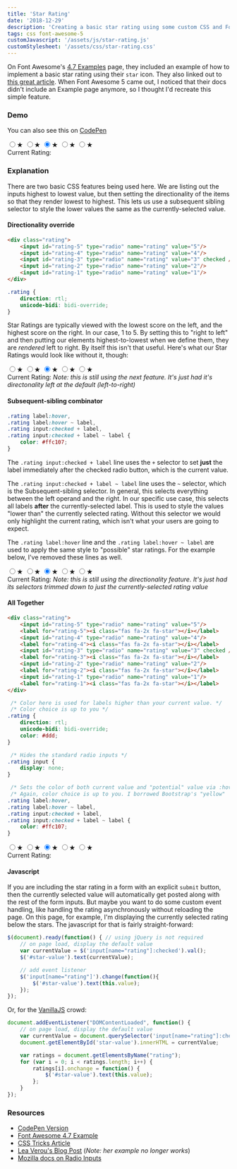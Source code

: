 ```yaml
---
title: 'Star Rating'
date: '2018-12-29'
description: 'Creating a basic star rating using some custom CSS and Font Awesome 5'
tags: css font-awesome-5
customJavascript: '/assets/js/star-rating.js'
customStylesheet: '/assets/css/star-rating.css'
---
```

On Font Awesome's [4.7 Examples](https://fontawesome.com/v4.7.0/examples/) page, they included an example of how to implement a basic star rating using their `star` icon. They also linked out to [this great article](https://css-tricks.com/star-ratings/). When Font Awesome 5 came out, I noticed that their docs didn't include an Example page anymore, so I thought I'd recreate this simple feature.

### Demo

You can also see this on [CodePen](https://codepen.io/pezmotion/pen/RQERdm)

<div class="rating" id="example-one">
    <input id="example-one-5" type="radio" name="example-one" value="5"/><label for="example-one-5">&#9733;</label>
    <input id="example-one-4" type="radio" name="example-one" value="4"/><label for="example-one-4">&#9733;</label>
    <input id="example-one-3" type="radio" name="example-one" value="3" checked /><label for="example-one-3">&#9733;</label>
    <input id="example-one-2" type="radio" name="example-one" value="2"/><label for="example-one-2">&#9733;</label>
    <input id="example-one-1" type="radio" name="example-one" value="1"/><label for="example-one-1">&#9733;</label>
</div>
<div>
    Current Rating: <span id="example-one-value"></span>
</div>

### Explanation
There are two basic CSS features being used here. We are listing out the inputs highest to lowest value, but then setting the directionality of the items so that they render lowest to highest. This lets us use a subsequent sibling selector to style the lower values the same as the currently-selected value.

#### Directionality override
```html
<div class="rating">
    <input id="rating-5" type="radio" name="rating" value="5"/>
    <input id="rating-4" type="radio" name="rating" value="4"/>
    <input id="rating-3" type="radio" name="rating" value="3" checked />
    <input id="rating-2" type="radio" name="rating" value="2"/>
    <input id="rating-1" type="radio" name="rating" value="1"/>
</div>
```

```css
.rating {
    direction: rtl;
    unicode-bidi: bidi-override;
}
```

Star Ratings are typically viewed with the lowest score on the left, and the highest score on the right. In our case, 1 to 5. By setting this to "right to left" and then putting our elements highest-to-lowest when we define them, they are *rendered* left to right. By itself this isn't that useful. Here's what our Star Ratings would look like without it, though:

<div class="rating-ltr" id="example-two">
    <input id="example-two-5" type="radio" name="example-two" value="5"/><label for="example-two-5">&#9733;</label>
    <input id="example-two-4" type="radio" name="example-two" value="4"/><label for="example-two-4">&#9733;</label>
    <input id="example-two-3" type="radio" name="example-two" value="3" checked /><label for="example-two-3">&#9733;</label>
    <input id="example-two-2" type="radio" name="example-two" value="2"/><label for="example-two-2">&#9733;</label>
    <input id="example-two-1" type="radio" name="example-two" value="1"/><label for="example-two-1">&#9733;</label>
</div>
<div>
    Current Rating: <span id="example-two-value"></span>
    <span class="text-muted"><em>Note: this is still using the next feature. It's just had it's directonality left at the default (left-to-right)</em></span>
</div>

#### Subsequent-sibling combinator
```css
.rating label:hover,
.rating label:hover ~ label,
.rating input:checked + label,
.rating input:checked + label ~ label {
    color: #ffc107;
}
```

The `.rating input:checked + label` line uses the `+` selector to set **just** the label immediately after the checked radio button, which is the current value.

The `.rating input:checked + label ~ label` line uses the `~` selector, which is the Subsequent-sibling selector. In general, this selects everything between the left operand and the right. In our specific use case, this selects all labels **after** the currently-selected label. This is used to style the values "lower than" the currently selected rating. Without this selector we would only highlight the current rating, which isn't what your users are going to expect.

The `.rating label:hover` line and the `.rating label:hover ~ label` are used to apply the same style to "possible" star ratings. For the example below, I've removed these lines as well.

<div class="rating-single" id="example-three">
    <input id="example-three-5" type="radio" name="example-three" value="5"/><label for="example-three-5">&#9733;</label>
    <input id="example-three-4" type="radio" name="example-three" value="4"/><label for="example-three-4">&#9733;</label>
    <input id="example-three-3" type="radio" name="example-three" value="3" checked /><label for="example-three-3">&#9733;</label>
    <input id="example-three-2" type="radio" name="example-three" value="2"/><label for="example-three-2">&#9733;</label>
    <input id="example-three-1" type="radio" name="example-three" value="1"/><label for="example-three-1">&#9733;</label>
</div>
<div>
    Current Rating: <span id="example-three-value"></span>
    <span class="text-muted"><em>Note: this is still using the directionality feature. It's just had its selectors trimmed down to just the currently-selected rating value</em></span>
</div>

#### All Together
```html
<div class="rating">
    <input id="rating-5" type="radio" name="rating" value="5"/>
    <label for="rating-5"><i class="fas fa-2x fa-star"></i></label>
    <input id="rating-4" type="radio" name="rating" value="4"/>
    <label for="rating-4"><i class="fas fa-2x fa-star"></i></label>
    <input id="rating-3" type="radio" name="rating" value="3" checked />
    <label for="rating-3"><i class="fas fa-2x fa-star"></i></label>
    <input id="rating-2" type="radio" name="rating" value="2"/>
    <label for="rating-2"><i class="fas fa-2x fa-star"></i></label>
    <input id="rating-1" type="radio" name="rating" value="1"/>
    <label for="rating-1"><i class="fas fa-2x fa-star"></i></label>
</div>
```

```css
 /* Color here is used for labels higher than your current value. */
 /* Color choice is up to you */
.rating {
    direction: rtl;
    unicode-bidi: bidi-override;
    color: #ddd;
}

 /* Hides the standard radio inputs */
.rating input {
    display: none;
}

 /* Sets the color of both current value and "potential" value via :hover */
 /* Again, color choice is up to you. I borrowed Bootstrap's "yellow"     */
.rating label:hover,
.rating label:hover ~ label,
.rating input:checked + label,
.rating input:checked + label ~ label {
    color: #ffc107;
}
```

<div class="rating d-inline-block" id="example-four">
    <input id="example-four-5" type="radio" name="example-four" value="5"/><label for="example-four-5">&#9733;</label>
    <input id="example-four-4" type="radio" name="example-four" value="4"/><label for="example-four-4">&#9733;</label>
    <input id="example-four-3" type="radio" name="example-four" value="3" checked /><label for="example-four-3">&#9733;</label>
    <input id="example-four-2" type="radio" name="example-four" value="2"/><label for="example-four-2">&#9733;</label>
    <input id="example-four-1" type="radio" name="example-four" value="1"/><label for="example-four-1">&#9733;</label>
</div>
<div>
    Current Rating: <span id="example-four-value"></span>
</div>

#### Javascript
If you are including the star rating in a form with an explicit `submit` button, then the currently selected value will automatically get posted along with the rest of the form inputs.  But maybe you want to do some custom event handling, like handling the rating asynchronously without reloading the page. On this page, for example, I'm displaying the currently selected rating below the stars. The javascript for that is fairly straight-forward:

```javascript
$(document).ready(function() { // using jQuery is not required
    // on page load, display the default value
    var currentValue = $('input[name="rating"]:checked').val();
    $('#star-value').text(currentValue);

    // add event listener 
    $('input[name="rating"]').change(function(){
        $('#star-value').text(this.value);
    });
});
```

Or, for the [VanillaJS](http://vanilla-js.com/) crowd:
```javascript
document.addEventListener("DOMContentLoaded", function() {
    // on page load, display the default value
    var currentValue = document.querySelector('input[name="rating"]:checked').value;
    document.getElementById('star-value').innerHTML = currentValue;

    var ratings = document.getElementsByName("rating");
    for (var i = 0; i < ratings.length; i++) {
        ratings[i].onchange = function() {
            $('#star-value').text(this.value);
        };
    }
});
```

### Resources
* [CodePen Version](https://codepen.io/pezmotion/pen/RQERdm)
* [Font Awesome 4.7 Example](https://fontawesome.com/v4.7.0/examples/#custom)
* [CSS Tricks Article](https://css-tricks.com/star-ratings/)
* [Lea Verou's Blog Post](http://lea.verou.me/2011/08/accessible-star-rating-widget-with-pure-css/) (*Note: her example no longer works*)
* [Mozilla docs on Radio Inputs](https://developer.mozilla.org/en-US/docs/Web/HTML/Element/input/radio)
